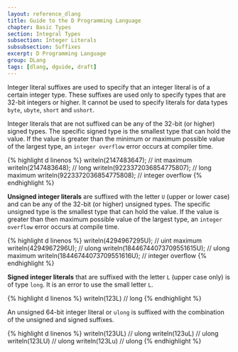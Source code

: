 ```yaml
---
layout: reference_dlang
title: Guide to the D Programming Language
chapter: Basic Types
section: Integral Types
subsection: Integer Literals
subsubsection: Suffixes
excerpt: D Programming Language
group: DLang
tags: [dlang, dguide, draft]
---
```


Integer literal suffixes are used to specify that an integer literal is of a certain integer type.
These suffixes are used only to specify types that are 32-bit integers or higher.
It cannot be used to specify literals for data types `byte`, `ubyte`, `short` and `ushort`.

Integer literals that are not suffixed can be any of the 32-bit (or higher) signed types.
The specific signed type is the smallest type that can hold the value.
If the value is greater than the minimum or maximum possible value of the largest type, an `integer overflow` error occurs at compiler time.

{% highlight d linenos %}
writeln(2147483647);                // int maximum
writeln(2147483648);                // long
writeln(9223372036854775807);       // long maximum
writeln(9223372036854775808);       // integer overflow
{% endhighlight %}

__Unsigned integer literals__ are suffixed with the letter `U` (upper or lower case) and can be any of the 32-bit (or higher) unsigned types.
The specific unsigned type is the smallest type that can hold the value.
If the value is greater than then maximum possible value of the largest type, an `integer overflow` error occurs at compile time.

{% highlight d linenos %}
writeln(4294967295U);               // uint maximum
writeln(4294967296U);               // ulong
writeln(18446744073709551615U);     // ulong maximum
writeln(18446744073709551616U);     // integer overflow
{% endhighlight %}

__Signed integer literals__ that are suffixed with the letter `L` (upper case only) is of type `long`.
It is an error to use the small letter `L`.

{% highlight d linenos %}
writeln(123L)                       // long
{% endhighlight %}

An unsigned 64-bit integer literal or `ulong` is suffixed with the combination of the unsigned and signed suffixes.

{% highlight d linenos %}
writeln(123UL)                      // ulong
writeln(123uL)                      // ulong
writeln(123LU)                      // ulong
writeln(123Lu)                      // ulong
{% endhighlight %}
